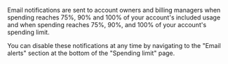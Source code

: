 Email notifications are sent to account owners and billing managers when spending reaches 75%, 90% and 100% of your account's included usage and when spending reaches 75%, 90%, and 100% of your account's spending limit.

You can disable these notifications at any time by navigating to the "Email alerts" section at the bottom of the "Spending limit" page.
